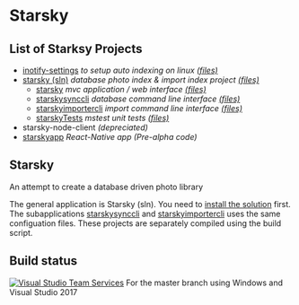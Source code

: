 # Starsky
## List of Starksy Projects
 - [inotify-settings](inotify-settings/readme.md) _to setup auto indexing on linux [(files)](inotify-settings)_
 - [starsky (sln)](starsky/readme.md) _database photo index & import index project [(files)](starsky)_
   - [starsky](starsky/starsky/readme.md)  _mvc application / web interface [(files)](starsky/starsky)_
   - [starskysynccli](starsky/starskysynccli/readme.md)  _database command line interface [(files)](starsky/starskysynccli)_
   - [starskyimportercli](starsky/starskyimportercli/readme.md)  _import command line interface [(files)](starsky/starskyimportercli)_
   - [starskyTests](starsky/starskyTests/readme.md)  _mstest unit tests [(files)](starsky/starskyTests)_
 - starsky-node-client  _(depreciated)_
 - [starskyapp](starskyapp) _React-Native app (Pre-alpha code)_

## Starsky   
An attempt to create a database driven photo library

The general application is Starsky (sln). You need to [install the solution](starsky/readme.md) first. The subapplications
[starskysynccli](starsky/starskysynccli/readme.md)  and [starskyimportercli](starsky/starskyimportercli/readme.md) uses the same configuation files. These projects are separately compiled using the build script.

## Build status

[![Visual Studio Team Services](https://img.shields.io/vso/build/qdraw/7bab52f1-7600-4295-a199-1bb81cc1e4d7/1.png)](https://qdraw.visualstudio.com/7bab52f1-7600-4295-a199-1bb81cc1e4d7/_apis/build/status/1) For the master branch using Windows and Visual Studio 2017
